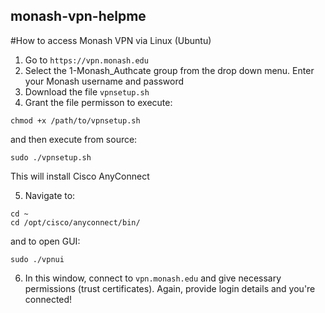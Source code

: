 ## monash-vpn-helpme

#How to access Monash VPN via Linux (Ubuntu)

1. Go to ```https://vpn.monash.edu```
2. Select the 1-Monash_Authcate group from the drop down menu. Enter your Monash username and password 
3. Download the file ```vpnsetup.sh```
4. Grant the file permisson to execute: 
```
chmod +x /path/to/vpnsetup.sh
``` 
and then execute from source: 
```
sudo ./vpnsetup.sh
```
This will install Cisco AnyConnect

5. Navigate to: 
```
cd ~
cd /opt/cisco/anyconnect/bin/
```
and to open GUI: 
```
sudo ./vpnui
```
6. In this window, connect to ```vpn.monash.edu``` and give necessary permissions (trust certificates). Again, provide login details and you're connected!
